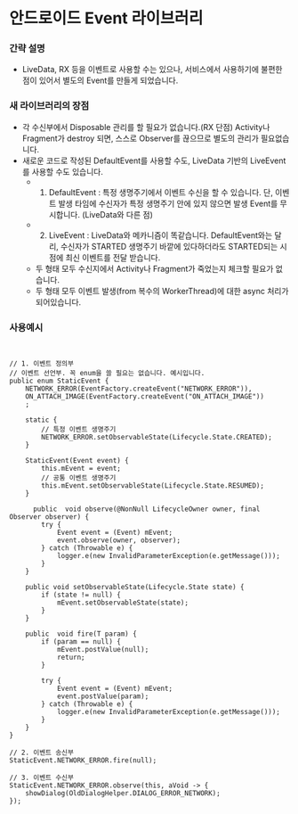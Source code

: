 # 안드로이드 Event 라이브러리
### 간략 설명
- LiveData, RX 등을 이벤트로 사용할 수는 있으나, 서비스에서 사용하기에 불편한 점이 있어서 별도의 Event를 만들게 되었습니다.

### 새 라이브러리의 장점
- 각 수신부에서 Disposable 관리를 할 필요가 없습니다.(RX 단점) Activity나 Fragment가 destroy 되면, 스스로 Observer를 끊으므로 별도의 관리가 필요없습니다.
- 새로운 코드로 작성된 DefaultEvent를 사용할 수도, LiveData 기반의 LiveEvent를 사용할 수도 있습니다.
  - 1) DefaultEvent : 특정 생명주기에서 이벤트 수신을 할 수 있습니다. 단, 이벤트 발생 타임에 수신자가 특정 생명주기 안에 있지 않으면 발생 Event를 무시합니다. (LiveData와 다른 점)
  - 2) LiveEvent : LiveData와 메카니즘이 똑같습니다. DefaultEvent와는 달리, 수신자가 STARTED 생명주기 바깥에 있다하더라도 STARTED되는 시점에 최신 이벤트를 전달 받습니다.
  - 두 형태 모두 수신지에서 Activity나 Fragment가 죽었는지 체크할 필요가 없습니다.
  - 두 형태 모두 이벤트 발생(from 복수의 WorkerThread)에 대한 async 처리가 되어있습니다.

### 사용예시
<pre><code>

// 1. 이벤트 정의부
// 이벤트 선언부. 꼭 enum을 쓸 필요는 없습니다. 예시입니다.
public enum StaticEvent {
    NETWORK_ERROR(EventFactory.<Void>createEvent("NETWORK_ERROR")),
    ON_ATTACH_IMAGE(EventFactory.<StaticEventParams.OnAttachStoredImageParam>createEvent("ON_ATTACH_IMAGE"))
    ;
    
    static {
        // 특정 이벤트 생명주기
        NETWORK_ERROR.setObservableState(Lifecycle.State.CREATED);
    }

    StaticEvent(Event event) {
        this.mEvent = event;
        // 공통 이벤트 생명주기
        this.mEvent.setObservableState(Lifecycle.State.RESUMED);
    }

      public <T> void observe(@NonNull LifecycleOwner owner, final Observer<T> observer) {
        try {
            Event<T> event = (Event<T>) mEvent;
            event.observe(owner, observer);
        } catch (Throwable e) {
            logger.e(new InvalidParameterException(e.getMessage()));
        }
    }

    public void setObservableState(Lifecycle.State state) {
        if (state != null) {
            mEvent.setObservableState(state);
        }
    }

    public <T> void fire(T param) {
        if (param == null) {
            mEvent.postValue(null);
            return;
        }

        try {
            Event<T> event = (Event<T>) mEvent;
            event.postValue(param);
        } catch (Throwable e) {
            logger.e(new InvalidParameterException(e.getMessage()));
        }
    }
}
    
// 2. 이벤트 송신부
StaticEvent.NETWORK_ERROR.<Void>fire(null);

// 3. 이벤트 수신부
StaticEvent.NETWORK_ERROR.<Void>observe(this, aVoid -> {
    showDialog(OldDialogHelper.DIALOG_ERROR_NETWORK);
});
</code></pre>
